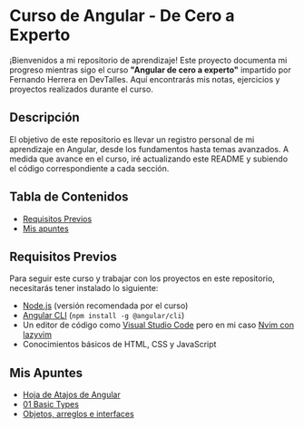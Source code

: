 # Curso de Angular - De Cero a Experto

¡Bienvenidos a mi repositorio de aprendizaje! Este proyecto documenta mi progreso mientras sigo el curso **"Angular de cero a experto"** impartido por Fernando Herrera en DevTalles. Aquí encontrarás mis notas, ejercicios y proyectos realizados durante el curso.

## Descripción

El objetivo de este repositorio es llevar un registro personal de mi aprendizaje en Angular, desde los fundamentos hasta temas avanzados. A medida que avance en el curso, iré actualizando este README y subiendo el código correspondiente a cada sección.

## Tabla de Contenidos

- [Requisitos Previos](#requisitos-previos)
- [Mis apuntes](#mis-apuntes)

## Requisitos Previos

Para seguir este curso y trabajar con los proyectos en este repositorio, necesitarás tener instalado lo siguiente:

- [Node.js](https://nodejs.org/) (versión recomendada por el curso)
- [Angular CLI](https://angular.io/cli) (`npm install -g @angular/cli`)
- Un editor de código como [Visual Studio Code](https://code.visualstudio.com/) pero en mi caso [Nvim con lazyvim](https://www.lazyvim.org/installation)
- Conocimientos básicos de HTML, CSS y JavaScript

## Mis Apuntes

- [Hoja de Atajos de Angular](./markdown/angular-cheat-sheet.pdf)
- [01 Basic Types](./markdown/01-basic-types.md)
- [Objetos, arreglos e interfaces](./markdown/02-object-interfaces.md)
